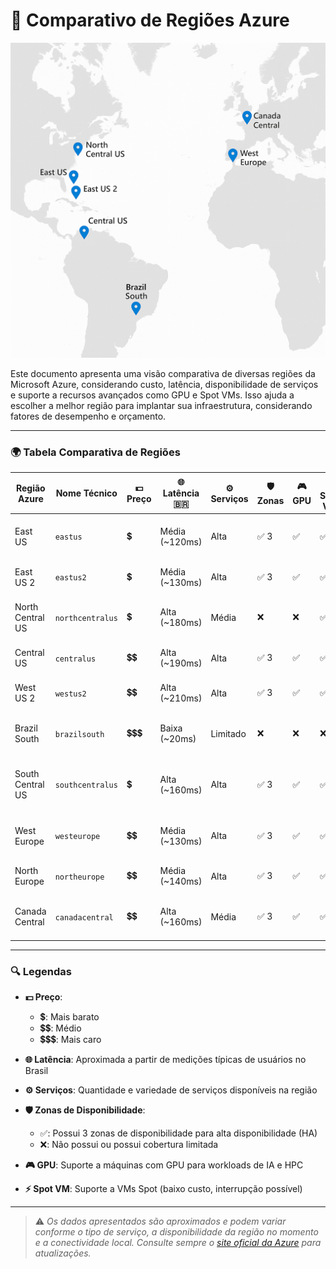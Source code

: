 # 📘 Comparativo de Regiões Azure

![Mapa das Regiões Azure](./A_2D_digital_map_displays_Microsoft_Azure's_global.png)

Este documento apresenta uma visão comparativa de diversas regiões da Microsoft Azure, considerando custo, latência, disponibilidade de serviços e suporte a recursos avançados como GPU e Spot VMs. Isso ajuda a escolher a melhor região para implantar sua infraestrutura, considerando fatores de desempenho e orçamento.

---

### 🌍 Tabela Comparativa de Regiões

| Região Azure        | Nome Técnico       | 💵 Preço | 🌐 Latência 🇧🇷 | ⚙️ Serviços | 🛡️ Zonas | 🎮 GPU | ⚡ Spot VM | 📝 Observações |
|---------------------|--------------------|----------|-----------------|--------------|-----------|--------|------------|----------------|
| East US             | `eastus`           | 💲       | Média (~120ms)  | Alta         | ✅ 3       | ✅     | ✅          | Região densa e com suporte amplo |
| East US 2           | `eastus2`          | 💲       | Média (~130ms)  | Alta         | ✅ 3       | ✅     | ✅          | Excelente para HA no Leste |
| North Central US    | `northcentralus`   | 💲       | Alta (~180ms)   | Média        | ❌         | ❌     | ✅          | Custo baixo, mas menos recursos modernos |
| Central US          | `centralus`        | 💲💲     | Alta (~190ms)   | Alta         | ✅ 3       | ✅     | ✅          | Uma das regiões mais resilientes |
| West US 2           | `westus2`          | 💲💲     | Alta (~210ms)   | Alta         | ✅ 3       | ✅     | ✅          | Substitui a obsoleta `westus` |
| Brazil South        | `brazilsouth`      | 💲💲💲   | Baixa (~20ms)   | Limitado     | ❌         | ❌     | ❌          | Mais próxima, mas com suporte restrito |
| South Central US    | `southcentralus`   | 💲       | Alta (~160ms)   | Alta         | ✅ 3       | ✅     | ✅          | Excelente para balancear custo e latência |
| West Europe         | `westeurope`       | 💲💲     | Média (~130ms)  | Alta         | ✅ 3       | ✅     | ✅          | Forte integração com zonas da Europa |
| North Europe        | `northeurope`      | 💲💲     | Média (~140ms)  | Alta         | ✅ 3       | ✅     | ✅          | Fallback natural de West Europe |
| Canada Central      | `canadacentral`    | 💲💲     | Alta (~160ms)   | Média        | ✅ 3       | ✅     | ✅          | Alternativa viável com boa oferta de serviços |

---

### 🔍 Legendas

- **💵 Preço**:
  - 💲: Mais barato
  - 💲💲: Médio
  - 💲💲💲: Mais caro

- **🌐 Latência**: Aproximada a partir de medições típicas de usuários no Brasil
- **⚙️ Serviços**: Quantidade e variedade de serviços disponíveis na região
- **🛡️ Zonas de Disponibilidade**:
  - ✅: Possui 3 zonas de disponibilidade para alta disponibilidade (HA)
  - ❌: Não possui ou possui cobertura limitada
- **🎮 GPU**: Suporte a máquinas com GPU para workloads de IA e HPC
- **⚡ Spot VM**: Suporte a VMs Spot (baixo custo, interrupção possível)

---

> ⚠️ *Os dados apresentados são aproximados e podem variar conforme o tipo de serviço, a disponibilidade da região no momento e a conectividade local. Consulte sempre o [site oficial da Azure](https://azure.microsoft.com/pt-br/global-infrastructure/geographies/) para atualizações.*
